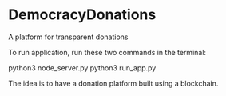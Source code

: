 # DemocracyDonations
A platform for transparent donations

To run application, run these two commands in the terminal:

python3 node_server.py
python3 run_app.py


The idea is to have a donation platform built using a blockchain. 
